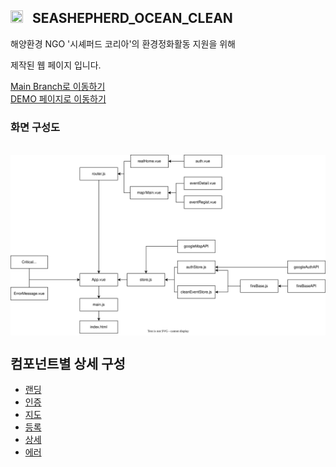 
## <img src="https://emojipedia-us.s3.dualstack.us-west-1.amazonaws.com/thumbs/120/google/313/whale_1f40b.png" width="20" height="20"> &nbsp; SEASHEPHERD_OCEAN_CLEAN

해양환경 NGO '시셰퍼드 코리아'의 환경정화활동 지원을 위해 

제작된 웹 페이지 입니다.

[Main Branch로 이동하기](https://github.com/vonovo123/SeaShepherd_OceanClean)
<br/>
[DEMO 페이지로 이동하기](https://vonovo123.github.io/SeaShepherd_OceanClean/)


### 화면 구성도
<br>
<div style="background-color:white">
<img src="./README_ASSET/componentDependency.svg">
</div>

## 컴포넌트별 상세 구성
- [랜딩](https://github.com/vonovo123/SeaShepherd_OceanClean/blob/main/devNote/%EB%93%B1%EB%A1%9D.md)
- [인증](./devNote/인증.md)
- [지도](./devNote/지도.md)
- [등록](./devNote/등록.md)
- [상세](./devNote/상세.md)
- [에러](./devNote/에러.md)
